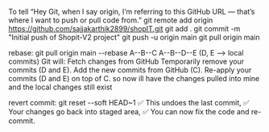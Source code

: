 To tell “Hey Git, when I say origin, I’m referring to this GitHub URL — that’s where I want to push or pull code from.”
git remote add origin https://github.com/sajjakarthik2899/shopIT.git
git add .
git commit -m "Initial push of Shopit-V2 project"
git push -u origin main
git pull origin main


rebase:
git pull origin main --rebase
A--B--C
A--B--D--E (D, E --> local commits)
Git will:
Fetch changes from GitHub
Temporarily remove your commits (D and E).
Add the new commits from GitHub (C).
Re-apply your commits (D and E) on top of C.
so now ill have the changes pulled into mine and the local changes still exist

revert commit:
git reset --soft HEAD~1
✅ This undoes the last commit,
✅ Your changes go back into staged area,
✅ You can now fix the code and re-commit.